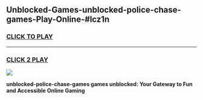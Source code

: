 
## Unblocked-Games-unblocked-police-chase-games-Play-Online-#lcz1n
<h3>
<a href="https://premium.freeplayer.one?title=unblocked-police-chase-games&ref=27F">CLICK TO PLAY</a></h3>
<hr>

<h3>
<a href="https://premium.freeplayer.one?title=unblocked-police-chase-games&ref=27F">CLICK 2 PLAY</a>
  
</h3>

<a href="https://premium.freeplayer.one?title=unblocked-police-chase-games&ref=27F"><img src="https://clearcache.store/games.png"></a>


**unblocked-police-chase-games games unblocked: Your Gateway to Fun and Accessible Online Gaming**
